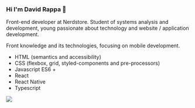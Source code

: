 ###  Hi I'm David Rappa 👋

Front-end developer at Nerdstore. Student of systems analysis and development, young passionate about technology and website / application development.

Front knowledge and its technologies, focusing on mobile development.

- HTML (semantics and accessibility)
- CSS (flexbox, grid, styled-components and pre-processors)
- Javascript ES6 +
- React 
- React Native
- Typescript

[<img src="https://img.shields.io/badge/linkedin-%230077B5.svg?&style=for-the-badge&logo=linkedin&logoColor=white" />](https://www.linkedin.com/in/davidrappa1/)
